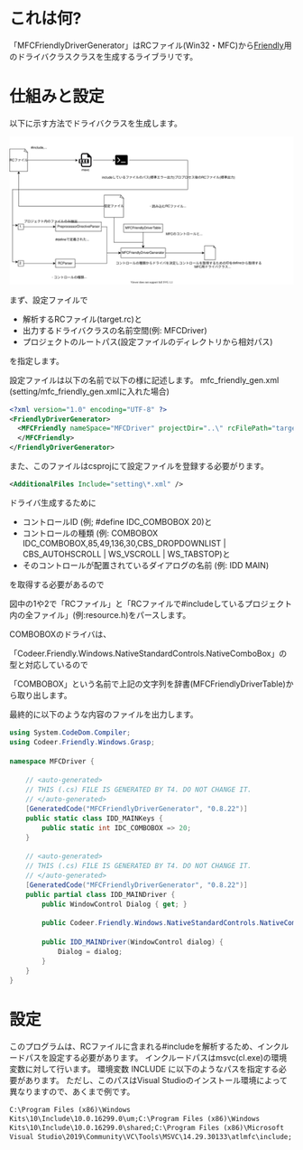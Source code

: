 # これは何?

「MFCFriendlyDriverGenerator」はRCファイル(Win32・MFC)から[Friendly](https://github.com/Codeer-Software/Friendly)用のドライバクラスクラスを生成するライブラリです。

# 仕組みと設定

以下に示す方法でドライバクラスを生成します。

![concept.drawio](img/concept.drawio.svg)

まず、設定ファイルで

- 解析するRCファイル(target.rc)と
- 出力するドライバクラスの名前空間(例: MFCDriver)
- プロジェクトのルートパス(設定ファイルのディレクトリから相対パス)

を指定します。

設定ファイルは以下の名前で以下の様に記述します。
mfc_friendly_gen.xml (setting/mfc_friendly_gen.xmlに入れた場合)
~~~ xml
<?xml version="1.0" encoding="UTF-8" ?>
<FriendlyDriverGenerator>
  <MFCFriendly nameSpace="MFCDriver" projectDir="..\" rcFilePath="target.rc">
  </MFCFriendly>
</FriendlyDriverGenerator>
~~~
また、このファイルはcsprojにて設定ファイルを登録する必要がります。
``` xml
<AdditionalFiles Include="setting\*.xml" />
```

ドライバ生成するために

- コントロールID (例; #define IDC_COMBOBOX 20)と
- コントロールの種類 (例: COMBOBOX     IDC_COMBOBOX,85,49,136,30,CBS_DROPDOWNLIST | CBS_AUTOHSCROLL | WS_VSCROLL | WS_TABSTOP)と
- そのコントロールが配置されているダイアログの名前 (例: IDD MAIN)

を取得する必要があるので

図中の1や2で「RCファイル」と「RCファイルで#includeしているプロジェクト内の全ファイル」(例:resource.h)をパースします。

COMBOBOXのドライバは、

「Codeer.Friendly.Windows.NativeStandardControls.NativeComboBox」の型と対応しているので

「COMBOBOX」という名前で上記の文字列を辞書(MFCFriendlyDriverTable)から取り出します。

最終的に以下のような内容のファイルを出力します。

~~~ csharp
using System.CodeDom.Compiler;
using Codeer.Friendly.Windows.Grasp;

namespace MFCDriver {

    // <auto-generated>
    // THIS (.cs) FILE IS GENERATED BY T4. DO NOT CHANGE IT.
    // </auto-generated>
    [GeneratedCode("MFCFriendlyDriverGenerator", "0.8.22")]
    public static class IDD_MAINKeys {
        public static int IDC_COMBOBOX => 20;
    }

    // <auto-generated>
    // THIS (.cs) FILE IS GENERATED BY T4. DO NOT CHANGE IT.
    // </auto-generated>
    [GeneratedCode("MFCFriendlyDriverGenerator", "0.8.22")]
    public partial class IDD_MAINDriver {
        public WindowControl Dialog { get; }

        public Codeer.Friendly.Windows.NativeStandardControls.NativeComboBox IDC_COMBOBOX => new Codeer.Friendly.Windows.NativeStandardControls.NativeComboBox(Dialog.IdentifyFromDialogId(IDD_MAINKeys.IDC_COMBOBOX));

        public IDD_MAINDriver(WindowControl dialog) {
            Dialog = dialog;
        }
    }
}
~~~


# 設定
このプログラムは、RCファイルに含まれる#includeを解析するため、インクルードパスを設定する必要があります。
インクルードパスはmsvc(cl.exe)の環境変数に対して行います。
環境変数 INCLUDE に以下のようなパスを指定する必要があります。	
ただし、このパスはVisual Studioのインストール環境によって異なりますので、あくまで例です。

~~~ 
C:\Program Files (x86)\Windows Kits\10\Include\10.0.16299.0\um;C:\Program Files (x86)\Windows Kits\10\Include\10.0.16299.0\shared;C:\Program Files (x86)\Microsoft Visual Studio\2019\Community\VC\Tools\MSVC\14.29.30133\atlmfc\include;
~~~

